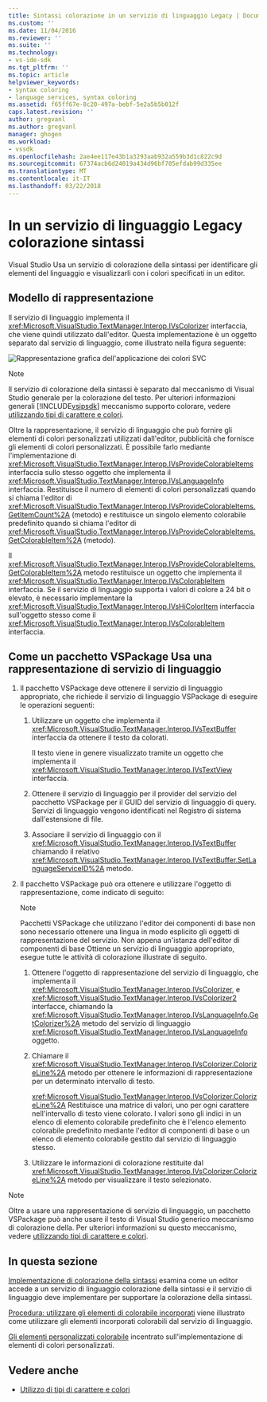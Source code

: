 ```yaml
---
title: Sintassi colorazione in un servizio di linguaggio Legacy | Documenti Microsoft
ms.custom: ''
ms.date: 11/04/2016
ms.reviewer: ''
ms.suite: ''
ms.technology:
- vs-ide-sdk
ms.tgt_pltfrm: ''
ms.topic: article
helpviewer_keywords:
- syntax coloring
- language services, syntax coloring
ms.assetid: f65ff67e-8c20-497a-bebf-5e2a5b5b012f
caps.latest.revision: ''
author: gregvanl
ms.author: gregvanl
manager: ghogen
ms.workload:
- vssdk
ms.openlocfilehash: 2ae4ee117e43b1a3293aab932a559b3d1c822c9d
ms.sourcegitcommit: 67374acb6d24019a434d96bf705efdab99d335ee
ms.translationtype: MT
ms.contentlocale: it-IT
ms.lasthandoff: 03/22/2018
---
```

# <a name="syntax-coloring-in-a-legacy-language-service"></a>In un servizio di linguaggio Legacy colorazione sintassi

Visual Studio Usa un servizio di colorazione della sintassi per identificare gli elementi del linguaggio e visualizzarli con i colori specificati in un editor.

## <a name="colorizer-model"></a>Modello di rappresentazione
 Il servizio di linguaggio implementa il <xref:Microsoft.VisualStudio.TextManager.Interop.IVsColorizer> interfaccia, che viene quindi utilizzato dall'editor. Questa implementazione è un oggetto separato dal servizio di linguaggio, come illustrato nella figura seguente:

 ![Rappresentazione grafica dell'applicazione dei colori SVC](../../extensibility/internals/media/figlgsvccolorizer.gif)

> [!NOTE]
>  Il servizio di colorazione della sintassi è separato dal meccanismo di Visual Studio generale per la colorazione del testo. Per ulteriori informazioni generali [!INCLUDE[vsipsdk](../../extensibility/includes/vsipsdk_md.md)] meccanismo supporto colorare, vedere [utilizzando tipi di carattere e colori](../../extensibility/using-fonts-and-colors.md).

 Oltre la rappresentazione, il servizio di linguaggio che può fornire gli elementi di colori personalizzati utilizzati dall'editor, pubblicità che fornisce gli elementi di colori personalizzati. È possibile farlo mediante l'implementazione di <xref:Microsoft.VisualStudio.TextManager.Interop.IVsProvideColorableItems> interfaccia sullo stesso oggetto che implementa il <xref:Microsoft.VisualStudio.TextManager.Interop.IVsLanguageInfo> interfaccia. Restituisce il numero di elementi di colori personalizzati quando si chiama l'editor di <xref:Microsoft.VisualStudio.TextManager.Interop.IVsProvideColorableItems.GetItemCount%2A> (metodo) e restituisce un singolo elemento colorabile predefinito quando si chiama l'editor di <xref:Microsoft.VisualStudio.TextManager.Interop.IVsProvideColorableItems.GetColorableItem%2A> (metodo).

 Il <xref:Microsoft.VisualStudio.TextManager.Interop.IVsProvideColorableItems.GetColorableItem%2A> metodo restituisce un oggetto che implementa il <xref:Microsoft.VisualStudio.TextManager.Interop.IVsColorableItem> interfaccia. Se il servizio di linguaggio supporta i valori di colore a 24 bit o elevato, è necessario implementare la <xref:Microsoft.VisualStudio.TextManager.Interop.IVsHiColorItem> interfaccia sull'oggetto stesso come il <xref:Microsoft.VisualStudio.TextManager.Interop.IVsColorableItem> interfaccia.

## <a name="how-a-vspackage-uses-a-language-service-colorizer"></a>Come un pacchetto VSPackage Usa una rappresentazione di servizio di linguaggio

1.  Il pacchetto VSPackage deve ottenere il servizio di linguaggio appropriato, che richiede il servizio di linguaggio VSPackage di eseguire le operazioni seguenti:

    1.  Utilizzare un oggetto che implementa il <xref:Microsoft.VisualStudio.TextManager.Interop.IVsTextBuffer> interfaccia da ottenere il testo da colorati.

         Il testo viene in genere visualizzato tramite un oggetto che implementa il <xref:Microsoft.VisualStudio.TextManager.Interop.IVsTextView> interfaccia.

    2.  Ottenere il servizio di linguaggio per il provider del servizio del pacchetto VSPackage per il GUID del servizio di linguaggio di query. Servizi di linguaggio vengono identificati nel Registro di sistema dall'estensione di file.

    3.  Associare il servizio di linguaggio con il <xref:Microsoft.VisualStudio.TextManager.Interop.IVsTextBuffer> chiamando il relativo <xref:Microsoft.VisualStudio.TextManager.Interop.IVsTextBuffer.SetLanguageServiceID%2A> metodo.

2.  Il pacchetto VSPackage può ora ottenere e utilizzare l'oggetto di rappresentazione, come indicato di seguito:

    > [!NOTE]
    > Pacchetti VSPackage che utilizzano l'editor dei componenti di base non sono necessario ottenere una lingua in modo esplicito gli oggetti di rappresentazione del servizio. Non appena un'istanza dell'editor di componenti di base Ottiene un servizio di linguaggio appropriato, esegue tutte le attività di colorazione illustrate di seguito.

    1.  Ottenere l'oggetto di rappresentazione del servizio di linguaggio, che implementa il <xref:Microsoft.VisualStudio.TextManager.Interop.IVsColorizer>, e <xref:Microsoft.VisualStudio.TextManager.Interop.IVsColorizer2> interfacce, chiamando la <xref:Microsoft.VisualStudio.TextManager.Interop.IVsLanguageInfo.GetColorizer%2A> metodo del servizio di linguaggio <xref:Microsoft.VisualStudio.TextManager.Interop.IVsLanguageInfo> oggetto.

    2.  Chiamare il <xref:Microsoft.VisualStudio.TextManager.Interop.IVsColorizer.ColorizeLine%2A> metodo per ottenere le informazioni di rappresentazione per un determinato intervallo di testo.

         <xref:Microsoft.VisualStudio.TextManager.Interop.IVsColorizer.ColorizeLine%2A> Restituisce una matrice di valori, uno per ogni carattere nell'intervallo di testo viene colorato. I valori sono gli indici in un elenco di elemento colorabile predefinito che è l'elenco elemento colorabile predefinito mediante l'editor di componenti di base o un elenco di elemento colorabile gestito dal servizio di linguaggio stesso.

    3.  Utilizzare le informazioni di colorazione restituite dal <xref:Microsoft.VisualStudio.TextManager.Interop.IVsColorizer.ColorizeLine%2A> metodo per visualizzare il testo selezionato.

> [!NOTE]
>  Oltre a usare una rappresentazione di servizio di linguaggio, un pacchetto VSPackage può anche usare il testo di Visual Studio generico meccanismo di colorazione della. Per ulteriori informazioni su questo meccanismo, vedere [utilizzando tipi di carattere e colori](../../extensibility/using-fonts-and-colors.md).

## <a name="in-this-section"></a>In questa sezione
 [Implementazione di colorazione della sintassi](../../extensibility/internals/implementing-syntax-coloring.md) esamina come un editor accede a un servizio di linguaggio colorazione della sintassi e il servizio di linguaggio deve implementare per supportare la colorazione della sintassi.

 [Procedura: utilizzare gli elementi di colorabile incorporati](../../extensibility/internals/how-to-use-built-in-colorable-items.md) viene illustrato come utilizzare gli elementi incorporati colorabili dal servizio di linguaggio.

 [Gli elementi personalizzati colorabile](../../extensibility/internals/custom-colorable-items.md) incentrato sull'implementazione di elementi di colori personalizzati.

## <a name="see-also"></a>Vedere anche

- [Utilizzo di tipi di carattere e colori](../../extensibility/using-fonts-and-colors.md)